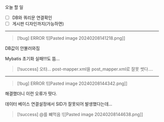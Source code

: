 
오늘 할 일
- [ ] DB와 쿼리문 연결확인
- [ ] 게시판 디자인까지(가능하면)

<hr>

>[!bug] ERROR
![[Pasted image 20240208141218.png]]

DB값이 안불러와짐

Mybatis 초기화 실패!!!도 뜸...

>[!success] 오타...
>post-mapper.xml을 post_mapper.xml로 잘못 썻다....

<hr>

>[!bug] ERROR
>![[Pasted image 20240208144342.png]]

해결했더니 이런 오류가 떳다.

데이터 베이스 연결설정에서 SID가 잘못되어 발생했다는데...
>[!success] @를 뺴먹음
![[Pasted image 20240208144638.png]]

